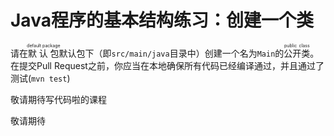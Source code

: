# Java程序的基本结构练习：创建一个类

请在<ruby>默认包<rt>default package</rt></ruby>默认包下（即`src/main/java`目录中）创建一个名为`Main`的<ruby>公开类<rt>public class</rt></ruby>。在提交Pull Request之前，你应当在本地确保所有代码已经编译通过，并且通过了测试(`mvn test`)

敬请期待写代码啦的课程

敬请期待
